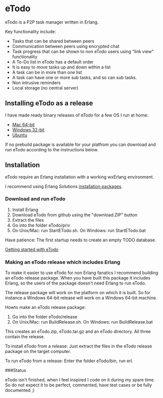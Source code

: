 # eTodo
eTodo is a P2P task manager written in Erlang. 

Key functionality include:

* Tasks that can be shared between peers
* Communication between peers using encrypted chat
* Task progress that can be shown to non eTodo users using “link view” functionality
* A To-Do list in eTodo has a default order
* It is easy to move tasks up and down within a list
* A task can be in more than one list
* A task can have one or more sub tasks, and so can sub tasks.
* Non intrusive reminders
* Local storage (no central server)

## Installing eTodo as a release
I have made ready binary releases of eTodo for a few OS I run at home:

* [Mac 64-bit](https://cdn.rawgit.com/miby00/eTodo-releases/0.9.0/Mac/eTodo.dmg)
* [Windows 32-bit](https://cdn.rawgit.com/miby00/eTodo-releases/0.9.0/Windows/eTodo.exe)
* [Ubuntu](https://cdn.rawgit.com/miby00/eTodo-releases/0.9.0/Ubuntu/etodo-0.9.0-amd64.deb)

If no prebuild package is available for your platfrom you can download and run eTodo according to 
the instructions below.

## Installation

eTodo require an Erlang installation with a working wxErlang environment. 

I recommend using Erlang Solutions [installation packages](https://www.erlang-solutions.com/downloads/download-erlang-otp).

### Download and run eTodo

1. Install Erlang
2. Download eTodo from github using the "download.ZIP" button
3. Extract the files
4. Go into the folder eTodo/priv
5. On Unix/Mac: run StartETodo.sh. On Windows: run StartETodo.bat

Have patience: The first startup needs to create an empty TODO database.

[Getting started with eTodo](https://rawgit.com/miby00/eTodo/master/eTodo/priv/www/doc/eTodo.html)

### Making an eTodo release which includes Erlang

To make it easier to use eTodo for non Erlang fanatics I recommend building an eTodo release package.
When you have built this package it includes Erlang, so the users of the package doesn't need Erlang to run eTodo.

The release package will work on the platform on which it is built. So for instance a Windows 64-bit release will work on a Windows 64-bit machine.

Howto make an eTodo release package:

1. Go into the folder eTodo/release
2. On Unix/Mac: run BuildRelease.sh. On Windows: run BuildRelease.bat

This creates an eTodo.zip, eTodo.tar.gz and an eTodo directory. All three contain the release.

To install eTodo from a release: Just extract the files in the eTodo release package on the target computer.

To run eTodo from a release: Enter the folder eTodo/bin, run erl.

###Status

eTodo isn't finished, when I feel inspired I code on it during my spare time.
So do not expect it to be perfect, commented, have test cases or be fully documented ;)


